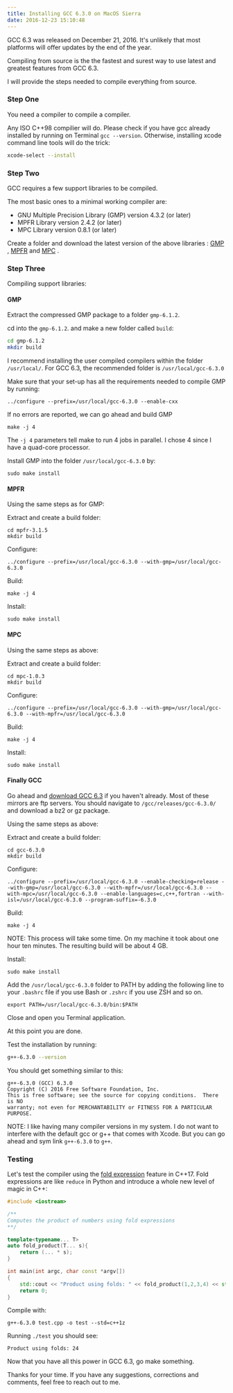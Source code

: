 ```yaml
---
title: Installing GCC 6.3.0 on MacOS Sierra
date: 2016-12-23 15:10:48
---
```


GCC 6.3 was released on December 21, 2016. It's unlikely that most platforms will offer updates  by the end of the year. 

Compiling from source is the the fastest and surest way to use latest and greatest features from GCC 6.3. 

I will provide the steps needed to compile everything from source. 

### Step One

You need a compiler to compile a compiler.

Any ISO C++98 compilier will do. Please check if you have gcc already installed by running on Terminal `gcc --version`. Otherwise, installing xcode command line tools  will do the trick:

```bash
xcode-select --install
```

### Step Two

GCC requires a few support libraries to be compiled.

The most basic ones to a minimal working compiler are:

* GNU Multiple Precision Library (GMP) version 4.3.2 (or later)
* MPFR Library version 2.4.2 (or later)
* MPC Library version 0.8.1 (or later)

Create a folder and download the latest version of the above libraries : [GMP](https://gmplib.org/download/gmp/gmp-6.1.2.tar.bz2) , [MPFR](http://www.mpfr.org/mpfr-current/mpfr-3.1.5.tar.bz2) and  [MPC](ftp://ftp.gnu.org/gnu/mpc/mpc-1.0.3.tar.gz) . 

### Step Three

Compiling support libraries:

#### GMP

Extract the compressed GMP package to a folder `gmp-6.1.2`.

cd into the `gmp-6.1.2`. and make a new folder called `build`:

```bash
cd gmp-6.1.2
mkdir build
```

I recommend installing the user compiled compilers within the folder `/usr/local/`. For GCC 6.3, the recommended folder  is `/usr/local/gcc-6.3.0`

Make sure that your set-up has all the requirements needed to compile GMP by running:

```
../configure --prefix=/usr/local/gcc-6.3.0 --enable-cxx
```

If no errors are reported, we can go ahead and build GMP

```
make -j 4
```

The `-j 4` parameters tell make to run 4 jobs in parallel. I chose 4 since I have a quad-core processor.

Install GMP into  the folder `/usr/local/gcc-6.3.0` by:

```
sudo make install
```

#### MPFR

Using the same steps as for GMP:

Extract and create a build folder:

```
cd mpfr-3.1.5
mkdir build
```

Configure:

```
../configure --prefix=/usr/local/gcc-6.3.0 --with-gmp=/usr/local/gcc-6.3.0
```

Build:

```
make -j 4
```

Install:

```
sudo make install
```

#### MPC

Using the same steps as above:

Extract and create a build folder:

```
cd mpc-1.0.3
mkdir build
```

Configure:

```
../configure --prefix=/usr/local/gcc-6.3.0 --with-gmp=/usr/local/gcc-6.3.0 --with-mpfr=/usr/local/gcc-6.3.0
```

Build:

```
make -j 4
```

Install:

```
sudo make install
```

#### Finally GCC

Go ahead and [download GCC 6.3](https://gcc.gnu.org/mirrors.html) if you haven't already. Most of these mirrors are ftp servers. You should navigate to `/gcc/releases/gcc-6.3.0/` and download a bz2 or gz package. 

Using the same steps as above:

Extract and create a build folder:

```
cd gcc-6.3.0
mkdir build
```

Configure:

```
../configure --prefix=/usr/local/gcc-6.3.0 --enable-checking=release --with-gmp=/usr/local/gcc-6.3.0 --with-mpfr=/usr/local/gcc-6.3.0 --with-mpc=/usr/local/gcc-6.3.0 --enable-languages=c,c++,fortran --with-isl=/usr/local/gcc-6.3.0 --program-suffix=-6.3.0
```

Build:

```
make -j 4
```

NOTE: This process will take some time. On my machine it took about one hour ten minutes. The resulting build will be about 4 GB.

Install:

```
sudo make install
```

Add the `/usr/local/gcc-6.3.0` folder to PATH by adding the following line to your `.bashrc`  file if you use Bash or `.zshrc` if you use ZSH  and so on.

```
export PATH=/usr/local/gcc-6.3.0/bin:$PATH
```

Close and open you Terminal application.

At this point you are done.

Test the installation by running:

```bash
g++-6.3.0 --version
```

You should get something similar to this:

```
g++-6.3.0 (GCC) 6.3.0
Copyright (C) 2016 Free Software Foundation, Inc.
This is free software; see the source for copying conditions.  There is NO
warranty; not even for MERCHANTABILITY or FITNESS FOR A PARTICULAR PURPOSE.
```

NOTE: I like having many compiler versions in my system. I do not want to interfere with the default gcc or g++ that comes with Xcode. But you can go ahead and sym link `g++-6.3.0` to `g++`. 

### Testing

Let's test the compiler using the [fold expression](http://en.cppreference.com/w/cpp/language/fold) feature in C++17. Fold expressions are like `reduce` in Python and introduce a whole new level of magic in C++:

```cpp
#include <iostream>

/**
Computes the product of numbers using fold expressions
**/

template<typename... T>
auto fold_product(T... s){
	return (... * s);
}

int main(int argc, char const *argv[])
{
	std::cout << "Product using folds: " << fold_product(1,2,3,4) << std::endl;
	return 0;
}
```

Compile with:

```
g++-6.3.0 test.cpp -o test --std=c++1z
```

Running `./test` you should see:

```
Product using folds: 24
```

Now that you have all this power in GCC 6.3, go make something. 

Thanks for your time.  If you have any suggestions, corrections and comments, feel free to reach out to me. 
